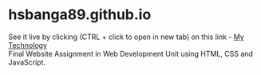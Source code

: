 # hsbanga89.github.io

See it live by clicking (CTRL + click to open in new tab) on this link - <a href="https://hsbanga89.github.io" target="_blank">My Technology</a> <br/>
Final Website Assignment in Web Development Unit using HTML, CSS and JavaScript.
